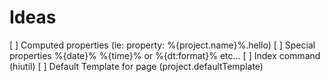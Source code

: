 #  Ideas

[ ] Computed properties (ie: property: %{project.name}%.hello)
[ ] Special properties %{date}% %{time}% or %{dt:format}% etc...
[ ] Index command (hiutil)
[ ] Default Template for page (project.defaultTemplate)
